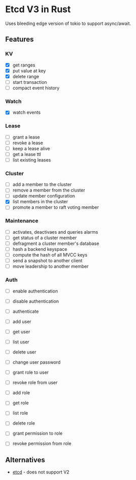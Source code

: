 # Etcd V3 in Rust

Uses bleeding edge version of tokio to support async/await.

## Features

### KV
* [x] get ranges
* [x] put value at key
* [x] delete range
* [ ] start transaction
* [ ] compact event history

### Watch
* [x] watch events

### Lease
* [ ] grant a lease
* [ ] revoke a lease
* [ ] keep a lease alive
* [ ] get a lease ttl
* [ ] list existing leases

### Cluster
* [ ] add a member to the cluster
* [ ] remove a member from the cluster
* [ ] update member configuration
* [x] list members in the cluster
* [ ] promote a member to raft voting member

### Maintenance
* [ ] activates, deactivaes and queries alarms
* [ ] get status of a cluster member
* [ ] defragment a cluster member's database
* [ ] hash a backend keyspace
* [ ] compute the hash of all MVCC keys
* [ ] send a snapshot to another client
* [ ] move leadership to another member

### Auth
* [ ] enable authentication
* [ ] disable authentication
* [ ] authenticate
* [ ] add user
* [ ] get user
* [ ] list user
* [ ] delete user
* [ ] change user password
* [ ] grant role to user
* [ ] revoke role from user
* [ ] add role
* [ ] get role
* [ ] list role
* [ ] delete role
* [ ] grant permission to role
* [ ] revoke permission from role


## Alternatives

* [etcd](https://crates.io/crates/etcd) - does not support V2
